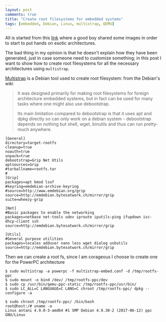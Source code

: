 ```yaml
---
layout: post
comments: true
title: "Create root filesystems for embedded systems"
tags: [embedded, Debian, Linux, multistrap, QEMU]
---
```


All is started from this [link](https://blahcat.github.io/2017/06/25/qemu-images-to-play-with/) where
a good boy shared some images in order to start to put hands on esotic architectures.

The bad thing in my opinion is that he doesn't explain how they have been generated,
just in case someone need to customize something; in this post I want to show how to create root filesystems for all
the necessary architectures using ``multistrap``.

[Multistrap](https://wiki.debian.org/Multistrap) is a Debian tool used to create root filesystem: from the
Debian's wiki

> It was designed primarily for making root filesystems for foreign architecture embedded systems, but in fact can be used for many tasks where one might also use debootstrap.
> 
> Its main limitation compared to debootstrap is that it uses apt and dpkg directly so can only work on a debian system - debootstrap depends on nothing but shell, wget, binutils and thus can run pretty-much anywhere.

```
[General]
directory=target-rootfs
cleanup=true
noauth=true
unpack=true
debootstrap=Grip Net Utils
aptsources=Grip
#tarballname=rootfs.tar
#
[Grip]
packages=apt kmod lsof
#keyring=emdebian-archive-keyring
#source=http://www.emdebian.org/grip
source=http://emdebian.bytesatwork.ch/mirror/grip
suite=wheezy-grip

[Net]
#Basic packages to enable the networking
packages=netbase net-tools udev iproute iputils-ping ifupdown isc-dhcp-client ssh
source=http://emdebian.bytesatwork.ch/mirror/grip

[Utils]
#General purpose utilities
packages=locales adduser nano less wget dialog usbutils
source=http://emdebian.bytesatwork.ch/mirror/grip
```

Then we can create a root fs, since I am corageous I choose to create one
for the PowerPC architecture

```
$ sudo multistrap -a powerpc -f multistrap-embed.conf -d /tmp/rootfs-ppc
$ sudo mount -o bind /dev/ /tmp/rootfs-ppc/dev
$ sudo cp /usr/bin/qemu-ppc-static /tmp/rootfs-ppc/usr/bin/
$ sudo LC_ALL=C LANGUAGE=C LANG=C chroot /tmp/rootfs-ppc/ dpkg --configure -a
```

```
$ sudo chroot /tmp/rootfs-ppc/ /bin/bash
root@host:/# uname -a
Linux antani 4.9.0-3-amd64 #1 SMP Debian 4.9.30-2 (2017-06-12) ppc GNU/Linux
```
